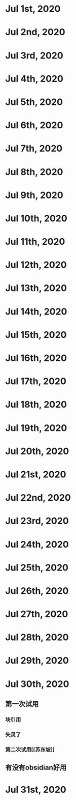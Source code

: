 # Jul 1st, 2020
# Jul 2nd, 2020
# Jul 3rd, 2020
# Jul 4th, 2020
# Jul 5th, 2020
# Jul 6th, 2020
# Jul 7th, 2020
# Jul 8th, 2020
# Jul 9th, 2020
# Jul 10th, 2020
# Jul 11th, 2020
# Jul 12th, 2020
# Jul 13th, 2020
# Jul 14th, 2020
# Jul 15th, 2020
# Jul 16th, 2020
# Jul 17th, 2020
# Jul 18th, 2020
# Jul 19th, 2020
# Jul 20th, 2020
# Jul 21st, 2020
# Jul 22nd, 2020
# Jul 23rd, 2020
# Jul 24th, 2020
# Jul 25th, 2020
# Jul 26th, 2020
# Jul 27th, 2020
# Jul 28th, 2020
# Jul 29th, 2020
# Jul 30th, 2020
## 第一次试用
### 块引用
### 失灵了
### 第二次试用[[苏东坡]]
## 有没有obsidian好用
## 
# Jul 31st, 2020